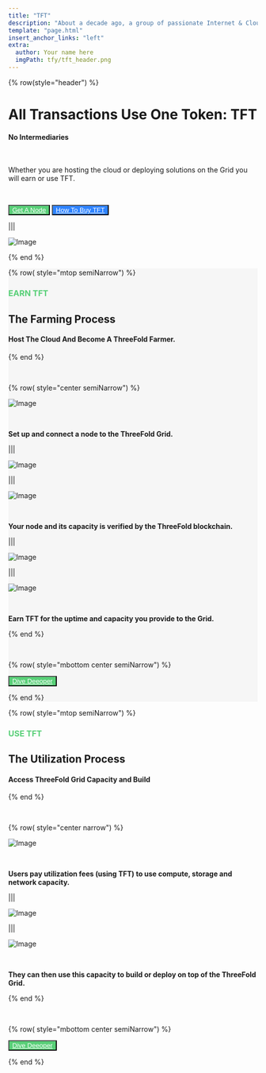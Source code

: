 ```yaml
---
title: "TFT"
description: "About a decade ago, a group of passionate Internet & Cloud veterans came together to build a system." # quotation marks to allow colons where used
template: "page.html"
insert_anchor_links: "left"
extra:
  author: Your name here
  imgPath: tfy/tft_header.png
---
```


<!-- section 1 (header) -->
<div class="container mx-auto">

{% row(style="header") %} 

<h1 class="leading-none font-semibold"> All Transactions Use One Token: <span class="blue">TFT</span></h1>

#### <span class="blue">No Intermediaries</span>

<br>

Whether you are hosting the cloud or deploying solutions on the Grid you will earn or use TFT. 


<br>

<button class="green">[Get A Node](https://marketplace.3node.global/?sl=en)</button> 
<button class="blue_b">[How To Buy TFT](https://manual.grid.tf/documentation/threefold_token/buy_sell_tft/buy_sell_tft.html)</button>

|||

![Image](tft_header.png#mx-auto)

{% end %}

</div>



<!-- section 2 arming Process -->


<div style="background-color:#F6F6F6">

<div class="container mx-auto">


{% row( style="mtop semiNarrow") %}

### **<span class="green_text font-semibold">EARN TFT**</span>

## **The Farming Process**

#### <span class="blue">Host The Cloud </span> And Become A ThreeFold Farmer.

{% end %}

<br>

{% row( style="center semiNarrow") %}

![Image](step1.png#mx-auto)

<br>

**Set up and connect a node to the ThreeFold Grid.**

|||

<div class="arrow">

![Image](arrow_right2.png#mx-auto)

</div>

|||

![Image](step2.png#mx-auto)

<br>

**Your node and its capacity is verified by the ThreeFold blockchain.**

|||

<div class="arrow">

![Image](arrow_right2.png#mx-auto)

</div>

|||

![Image](step3.png#mx-auto)

<br>

**Earn TFT for the uptime and capacity you provide to the Grid.**

{% end %}

<br>

{% row( style="mbottom center semiNarrow") %}

<button class="green">[Dive Deeoper](https://manual.grid.tf/documentation/farmers/farmers.html)</button> 

{% end %}

</div>

</div>




<!-- section 3 Utilization Process -->

<div class="container mx-auto">

{% row( style="mtop semiNarrow") %}

### **<span class="green_text font-semibold">USE TFT**</span>

## **The Utilization Process**

#### <span class="blue">Access  </span> ThreeFold Grid Capacity and <span class="blue">Build</span>

{% end %}

<br>

{% row( style="center narrow") %}

![Image](step3.png#mx-auto)

<br>

**Users pay utilization fees (using TFT) to use compute, storage and network capacity.**

|||

<div class="arrow">

![Image](arrow_right2.png#mx-auto)

</div>

|||

![Image](capacity_2.png#mx-auto)

<br>

**They can then use this capacity to build or deploy on top of the ThreeFold Grid.**


{% end %}

<br>

{% row( style="mbottom center semiNarrow") %}

<button class="green">[Dive Deeoper](https://manual.grid.tf/knowledge_base/cloud/cloud_toc.html)</button> 

{% end %}

</div>






<style>

.green{
    background-color:#58CF77 !important;
    color: #fff !important;
}

.green:hover {
  background-color:#7ad993 !important;
}
.green a{
     color: #fff !important;
}
 
.green:hover {
  background-color:#7ad993 !important;
}

.green_text{
  color: #58CF77 ;
}

.blue_b{

    background-color:#2E83FF !important;
    color: #fff !important;

}
.blue_b a{
     color: #fff !important;
  }

.blue_b:hover {
  background-color:#5596f5 !important;
}
 
</style>